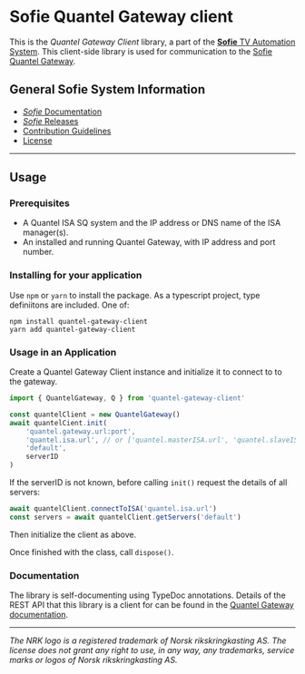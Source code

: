 # Sofie Quantel Gateway client

This is the _Quantel Gateway Client_ library, a part of the [**Sofie** TV Automation System](https://github.com/nrkno/Sofie-TV-automation/). This client-side library is used for communication to the [Sofie Quantel Gateway](https://github.com/nrkno/sofie-quantel-gateway).

## General Sofie System Information
* [_Sofie_ Documentation](https://nrkno.github.io/sofie-core/)
* [_Sofie_ Releases](https://nrkno.github.io/sofie-core/releases)
* [Contribution Guidelines](CONTRIBUTING.md)
* [License](LICENSE)

---

## Usage

### Prerequisites

- A Quantel ISA SQ system and the IP address or DNS name of the ISA manager(s).
- An installed and running Quantel Gateway, with IP address and port number.

### Installing for your application

Use `npm` or `yarn` to install the package. As a typescript project, type definiitons are
included. One of:

    npm install quantel-gateway-client
    yarn add quantel-gateway-client

### Usage in an Application

Create a Quantel Gateway Client instance and initialize it to connect to to the gateway.

```javascript
import { QuantelGateway, Q } from 'quantel-gateway-client'

const quantelClient = new QuantelGateway()
await quantelCient.init(
	'quantel.gateway.url:port',
	'quantel.isa.url', // or ['quantel.masterISA.url', 'quantel.slaveISA.url, ...]
	'default',
	serverID
)
```

If the serverID is not known, before calling `init()` request the details of all servers:

```javascript
await quantelClient.connectToISA('quantel.isa.url')
const servers = await quantelClient.getServers('default')
```

Then initialize the client as above.

Once finished with the class, call `dispose()`.

### Documentation

The library is self-documenting using TypeDoc annotations. Details of the REST API that this library is a client for can be found in the [Quantel Gateway documentation](https://github.com/nrkno/sofie-quantel-gateway#http-api).


---

_The NRK logo is a registered trademark of Norsk rikskringkasting AS. The license does not grant any right to use, in any way, any trademarks, service marks or logos of Norsk rikskringkasting AS._
